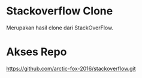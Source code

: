 # Stackoverflow Clone 

Merupakan hasil clone dari StackOverFlow.

# Akses Repo 
https://github.com/arctic-fox-2016/stackoverflow.git




